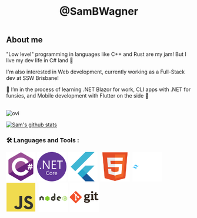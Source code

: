 <div style="display: flex; justify-content: center;" align="center">
  <h1>@SamBWagner</h1>
</div>

## About me

<p>"Low level" programming in languages like C++ and Rust are my jam! But I live my dev life in C# land 🍓</p>
<p>I'm also interested in Web development, currently working as a Full-Stack dev at SSW Brisbane!</p>
<p>🌱 I’m in the process of learning .NET Blazor for work, CLI apps with .NET for funsies, and Mobile development with Flutter on the side 🦋</p>
<br/>
<img src="https://github-readme-stats.vercel.app/api/top-langs?username=SamBWagner&show_icons=true&locale=en&layout=compact&theme=chartreuse-dark" alt="ovi"/>
<br/>

[![Sam's github stats](https://github-readme-stats.vercel.app/api?username=SamBWagner&theme=dark)](https://github.com/SamBWagner/github-readme-stats)

### :hammer_and_wrench: Languages and Tools :

<div>
  <img src="https://github.com/devicons/devicon/blob/master/icons/csharp/csharp-original.svg" title="Git" **alt="Git" width="80" height="80"/>
  <img src="https://github.com/devicons/devicon/blob/master/icons/dotnetcore/dotnetcore-original.svg" title="Git" **alt="Git" width="80" height="80"/>
  <img src="https://github.com/devicons/devicon/blob/master/icons/flutter/flutter-original.svg" title="Flutter" alt="Flutter" width="80" height="80"/>&nbsp;
  <img src="https://github.com/devicons/devicon/blob/master/icons/html5/html5-original.svg" title="HTML5" alt="HTML" width="80" height="80"/>&nbsp;
  <img src="https://github.com/devicons/devicon/blob/master/icons/tailwindcss/tailwindcss-original-wordmark.svg" title="HTML5" alt="HTML" width="80" height="80"/>&nbsp;
  <img src="https://github.com/devicons/devicon/blob/master/icons/javascript/javascript-original.svg" title="JavaScript" alt="JavaScript" width="80" height="80"/>&nbsp;
  <img src="https://github.com/devicons/devicon/blob/master/icons/nodejs/nodejs-original-wordmark.svg" title="NodeJS" alt="NodeJS" width="80" height="80"/>
  <img src="https://github.com/devicons/devicon/blob/master/icons/git/git-original-wordmark.svg" title="Git" **alt="Git" width="80" height="80"/>
</div>

